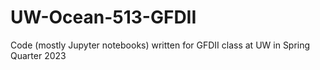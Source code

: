 # UW-Ocean-513-GFDII

Code (mostly Jupyter notebooks) written for GFDII class at UW in Spring Quarter 2023
